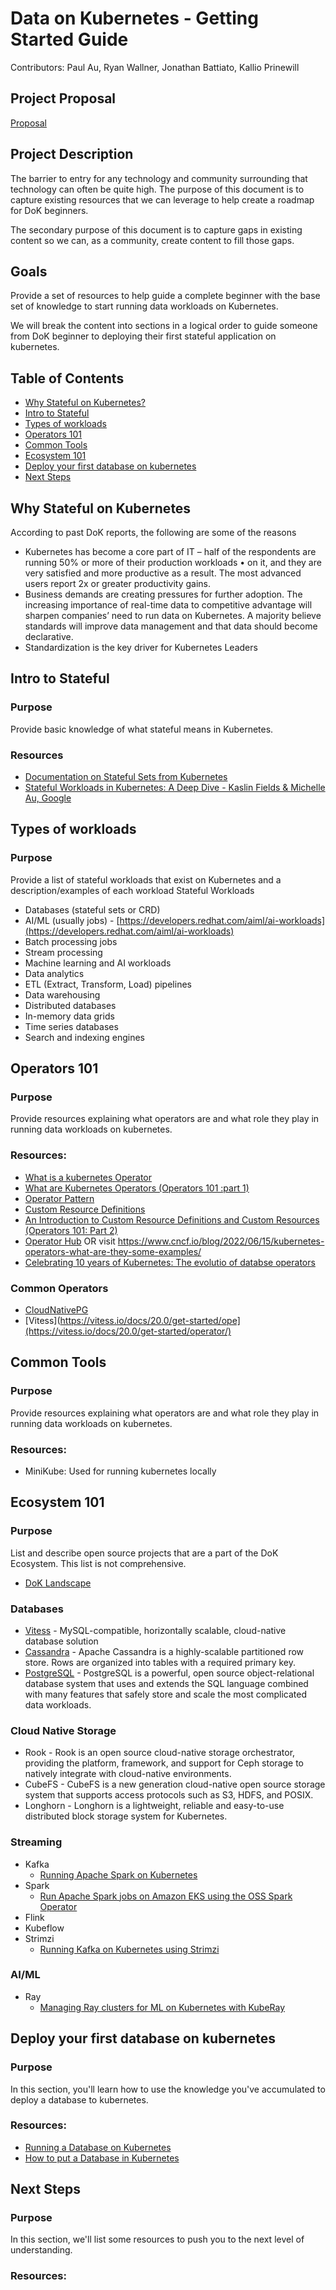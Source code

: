 # Data on Kubernetes - Getting Started Guide

Contributors: Paul Au, Ryan Wallner, Jonathan Battiato, Kallio Prinewill

## Project Proposal
[Proposal](https://docs.google.com/document/d/1-6FSuRvWGjlvNZM0pKg6wzFD8W99Z3p2DngEYgjix2o/edit)

## Project Description

The barrier to entry for any technology and community surrounding that technology can often be quite high. The purpose of this document is to capture existing resources that we can leverage to help create a roadmap for DoK beginners.

The secondary purpose of this document is to capture gaps in existing content so we can, as a community, create content to fill those gaps.

## Goals

Provide a set of resources to help guide a complete beginner with the base set of knowledge to start running data workloads on Kubernetes.

We will break the content into sections in a logical order to guide someone from DoK beginner to deploying their first stateful application on kubernetes.

## Table of Contents
- [Why Stateful on Kubernetes?](#why-stateful-on-kubernetes)
- [Intro to Stateful](#intro-to-stateful)
- [Types of workloads](#types-of-workloads)
- [Operators 101](#operators-101)
- [Common Tools](#common-tools)
- [Ecosystem 101](#ecosystem-101)
- [Deploy your first database on kubernetes](#deploy-your-first-database-on-kubernetes)
- [Next Steps](#next-steps)
  
## Why Stateful on Kubernetes

According to past DoK reports, the following are some of the reasons 
- Kubernetes has become a core part of IT – half of the respondents are running 50% or more of their production workloads • on it, and they are very satisfied and more productive as a result. The most advanced users report 2x or greater productivity gains.
- Business demands are creating pressures for further adoption. The increasing importance of real-time data to competitive advantage will sharpen companiesʼ need to run data on Kubernetes. A majority believe standards will improve data management and that data should become declarative.
- Standardization is the key driver for Kubernetes Leaders


## Intro to Stateful

### Purpose

Provide basic knowledge of what stateful means in Kubernetes.

### Resources

- [Documentation on Stateful Sets from Kubernetes](https://kubernetes.io/docs/tutorials/stateful-application/basic-stateful-set/)
- [Stateful Workloads in Kubernetes: A Deep Dive - Kaslin Fields & Michelle Au, Google](https://youtu.be/688K9UlEbPk?si=BNH7a5JWMlZWtbyU)

## Types of workloads

### Purpose

Provide a list of stateful workloads that exist on Kubernetes and a description/examples of each workload
Stateful Workloads

- Databases (stateful sets or CRD)
- AI/ML (usually jobs) - [https://developers.redhat.com/aiml/ai-workloads](https://developers.redhat.com/aiml/ai-workloads)
- Batch processing jobs
- Stream processing
- Machine learning and AI workloads
- Data analytics
- ETL (Extract, Transform, Load) pipelines
- Data warehousing
- Distributed databases
- In-memory data grids
- Time series databases
- Search and indexing engines


## Operators 101

### Purpose

Provide resources explaining what operators are and what role they play in running data workloads on kubernetes.

### Resources:

- [What is a kubernetes Operator](https://www.redhat.com/en/topics/containers/what-is-a-kubernetes-operator)
- [What are Kubernetes Operators (Operators 101 :part 1)](https://sklar.rocks/what-are-kubernetes-operators/)
- [Operator Pattern](https://kubernetes.io/docs/concepts/extend-kubernetes/operator/)
- [Custom Resource Definitions](https://kubernetes.io/docs/concepts/extend-kubernetes/api-extension/custom-resources/)
- [An Introduction to Custom Resource Definitions and Custom Resources (Operators 101: Part 2)](https://sklar.rocks/kubernetes-custom-resource-definitions/)
- [Operator Hub]( https://operatorhub.io/) OR visit
https://www.cncf.io/blog/2022/06/15/kubernetes-operators-what-are-they-some-examples/
- [Celebrating 10 years of Kubernetes: The evolutio of databse operators](https://www.cncf.io/blog/2024/06/28/celebrating-10-years-of-kubernetes-the-evolution-of-database-operators/)

### Common Operators
- [CloudNativePG](https://cloudnative-pg.io/)
- [Vitess](https://vitess.io/docs/20.0/get-started/ope](https://vitess.io/docs/20.0/get-started/operator/)
## Common Tools

### Purpose

Provide resources explaining what operators are and what role they play in running data workloads on kubernetes.

### Resources:

- MiniKube: Used for running kubernetes locally

## Ecosystem 101

### Purpose

List and describe open source projects that are a part of the DoK Ecosystem. This list is not comprehensive.

- [DoK Landscape](https://dok.community/landscape/)

### Databases
- [Vitess](https://vitess.io/) - MySQL-compatible, horizontally scalable, cloud-native database solution
- [Cassandra](https://cassandra.apache.org/_/index.html) - Apache Cassandra is a highly-scalable partitioned row store. Rows are organized into tables with a required primary key.
- [PostgreSQL](https://www.postgresql.org/) - PostgreSQL is a powerful, open source object-relational database system that uses and extends the SQL language combined with many features that safely store and scale the most complicated data workloads.

### Cloud Native Storage

- Rook - Rook is an open source cloud-native storage orchestrator, providing the platform, framework, and support for Ceph storage to natively integrate with cloud-native environments.
- CubeFS - CubeFS is a new generation cloud-native open source storage system that supports access protocols such as S3, HDFS, and POSIX.
- Longhorn - Longhorn is a lightweight, reliable and easy-to-use distributed block storage system for Kubernetes.


### Streaming
- Kafka
  - [Running Apache Spark on Kubernetes](https://medium.com/empathyco/running-apache-spark-on-kubernetes-2e64c73d0bb2)   
- Spark
  - [Run Apache Spark jobs on Amazon EKS using the OSS Spark Operator](https://awslabs.github.io/data-on-eks/docs/blueprints/data-analytics/spark-operator-yunikorn) 
- Flink
- Kubeflow
- Strimzi
  - [Running Kafka on Kubernetes using Strimzi](https://dev.to/vinod827/harnessing-apache-kafka-on-kubernetes-with-strimzi-5fjg)

### AI/ML
- Ray
  - [Managing Ray clusters for ML on Kubernetes with KubeRay](https://www.youtube.com/watch?v=1vGb0nn5n0o) 

## Deploy your first database on kubernetes

### Purpose

In this section, you'll learn how to use the knowledge you've accumulated to deploy a database to kubernetes.

### Resources:
- [Running a Database on Kubernetes](https://medium.com/building-the-open-data-stack/how-to-put-a-database-in-kubernetes-ab7c21540ec2)
- [How to put a Database in Kubernetes](https://www.youtube.com/watch?v=UgtYlvIv36Q)

## Next Steps

### Purpose
In this section, we'll list some resources to push you to the next level of understanding.

### Resources:
